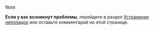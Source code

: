 > [!Note]
> **Если у вас возникнут проблемы**, перейдите в раздел [Устранение неполадок](../troubleshooting.md) или оставьте комментарий на этой странице.
